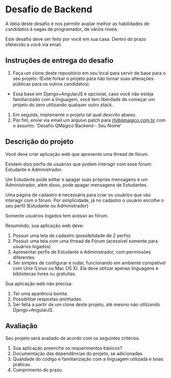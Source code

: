 # Desafio de Backend
A idéia deste desafio é nos permitir avaliar melhor as habilidades de candidatos à vagas de programador, de vários níveis.

Este desafio deve ser feito por você em sua casa. Dentro do prazo oferecido a você via email.

## Instruções de entrega do desafio
1. Faça um clone deste repositório em seu local para servir de base para o seu projeto. (Evite forkar o projeto para não tornar suas alterações públicas para os outros candidatos).
  * Essa base em Django+AngularJS é opcional, caso você não esteja familiarizado com a linguagem, você tem liberdade de começar um projeto do zero utilizando qualquer outro stack. 
1. Em seguida, implemente o projeto tal qual descrito abaixo.
1. Por fim, envie via email um arquivo patch para rh@qmagico.com.br com o assunto: 'Desafio QMágico Backend - Seu Nome'

## Descrição do projeto

Você deve criar aplicação web que apresente uma thread de fórum.

Existem dois perfis de usuários que podem interagir com esse fórum: Estudante e Administrador.

Um Estudante pode editar e apagar suas próprias mensagens e um Administrador, além disso, pode apagar mensagens de Estudantes.

Uma página de cadastro é necessária para criar os usuários que vão interagir com o fórum. 
Por simplicidade, já no cadastro o usuário escolhe o seu perfil (Estudante ou Administrador)

Somente usuários logados tem acesso ao fórum.

Resumindo, sua aplicação web deve:

1. Possuir uma tela de cadastro (possibilidade de 2 perfis)
1. Possuir uma tela com uma thread de Fórum (acessível somente para usuários logados)
1. Apresentar perfis de Estudante e Administrador, com permissões diferentes.
1. Ser simples de configurar e rodar, funcionando em ambiente compatível com Unix (Linux ou Mac OS X). Ela deve utilizar apenas linguagens e bibliotecas livres ou gratuitas.

Sua aplicação web não precisa:

1. Ter uma aparência bonita.
1. Possibilitar respostas aninhadas.
1. Ser feita a partir de um clone deste projeto, até mesmo não utilizando Django+AngularJS.

## Avaliação
Seu projeto será avaliado de acordo com os seguintes critérios. 

1. Sua aplicação preenche os requerimentos básicos?
1. Documentação das dependências do projeto, se adicionadas.
1. Qualidade do código e familiarização com a linguagem utilizada e boas práticas.
1. Cumprimento do prazo.